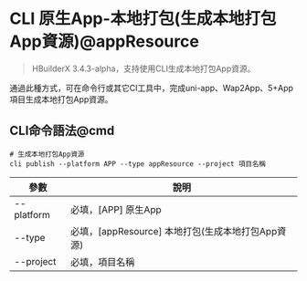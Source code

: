 # CLI 原生App-本地打包(生成本地打包App資源)@appResource

> HBuilderX 3.4.3-alpha，支持使用CLI生成本地打包App資源。

通過此種方式，可在命令行或其它CI工具中，完成uni-app、Wap2App、5+App項目生成本地打包App資源。

## CLI命令語法@cmd

```shell
# 生成本地打包App資源
cli publish --platform APP --type appResource --project 項目名稱
```

| 參數       | 說明                                              |
| ---------- | ------------------------------------------------- |
| --platform | 必填，[APP] 原生App                               |
| --type     | 必填，[appResource] 本地打包(生成本地打包App資源) |
| --project  | 必填，項目名稱                                    |
